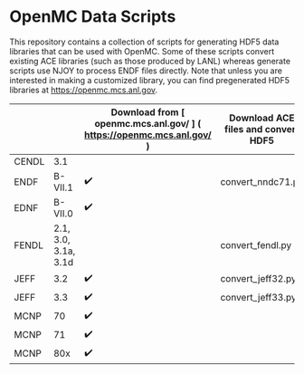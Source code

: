 # OpenMC Data Scripts

This repository contains a collection of scripts for generating HDF5 data
libraries that can be used with OpenMC. Some of these scripts convert existing
ACE libraries (such as those produced by LANL) whereas generate scripts use NJOY to
process ENDF files directly. Note that unless you are interested in making a
customized library, you can find pregenerated HDF5 libraries at
https://openmc.mcs.anl.gov.



|       |                      | Download from [ openmc.mcs.anl.gov/ ] ( https://openmc.mcs.anl.gov/ ) | Download ACE files and convert HDF5 | Download ENDF files and generate HDF5 | Convert local files |
|-------|----------------------|-----------------------------------------------------------------------|-------------------------------------|---------------------------------------|---------------------|
| CENDL | 3.1                  |                                                                       |                                     | generate_cendl.py                     |                     |
| ENDF  | B-VII.1              | :heavy_check_mark:                                                    | convert_nndc71.py                   | generate_endf71.py                    |                     |
| EDNF  | B-VII.0              | :heavy_check_mark:                                                    |                                     | generate_endf80.py                    |                     |
| FENDL | 2.1, 3.0, 3.1a, 3.1d |                                                                       | convert_fendl.py                    |                                       |                     |
| JEFF  | 3.2                  | :heavy_check_mark:                                                    | convert_jeff32.py                   |                                       |                     |
| JEFF  | 3.3                  | :heavy_check_mark:                                                    | convert_jeff33.py                   |                                       |                     |
| MCNP  | 70                   | :heavy_check_mark:                                                    |                                     |                                       | convert_mcnp70.py   |
| MCNP  | 71                   | :heavy_check_mark:                                                    |                                     |                                       | convert_mcnp71.py   |
| MCNP  | 80x                  | :heavy_check_mark:                                                    |                                     |                                       | convert_lib80x.py   |